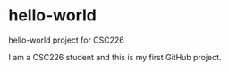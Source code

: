 # hello-world
hello-world project for CSC226

I am a CSC226 student and this is my first GitHub project.
